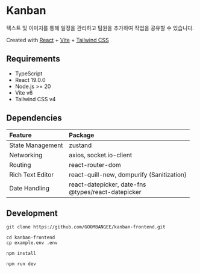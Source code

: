 # Kanban

텍스트 및 이미지를 통해 일정을 관리하고 팀원을 추가하여 작업을 공유할 수 있습니다.

Created with [React](https://react.dev/) + [Vite](https://vite.dev/) +  [Tailwind CSS](https://tailwindcss.com/)

## Requirements

- TypeScript
- React 19.0.0
- Node.js >= 20
- Vite v6
- Tailwind CSS v4

## Dependencies

| Feature          | Package                                                  |
|:-----------------|:---------------------------------------------------------|
| State Management | zustand                                                  |
| Networking       | axios, socket.io-client                                  |
| Routing          | react-router-dom                                         |
| Rich Text Editor | react-quill-new, dompurify (Sanitization)                |
| Date Handling    | react-datepicker, date-fns </br> @types/react-datepicker |

## Development

```
git clone https://github.com/GOOMBANGEE/kanban-frontend.git

cd kanban-frontend
cp example.env .env

npm install

npm run dev
```